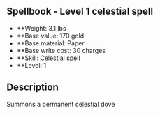 ## Spellbook - Level 1 celestial spell
- **Weight: 3.1 lbs
- **Base value: 170 gold
- **Base material: Paper
- **Base write cost: 30 charges
- **Skill: Celestial spell
- **Level: 1
## Description
Summons a permanent celestial dove
